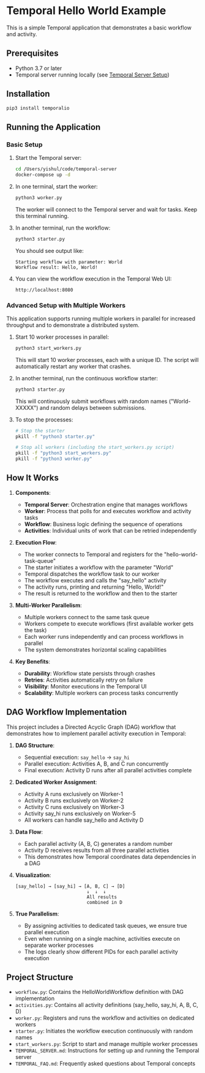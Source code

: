 # Temporal Hello World Example

This is a simple Temporal application that demonstrates a basic workflow and activity.

## Prerequisites

- Python 3.7 or later
- Temporal server running locally (see [Temporal Server Setup](TEMPORAL_SERVER.md))

## Installation

```bash
pip3 install temporalio
```

## Running the Application

### Basic Setup

1. Start the Temporal server:
   ```bash
   cd /Users/yishul/code/temporal-server
   docker-compose up -d
   ```

2. In one terminal, start the worker:
   ```bash
   python3 worker.py
   ```
   The worker will connect to the Temporal server and wait for tasks. Keep this terminal running.

3. In another terminal, run the workflow:
   ```bash
   python3 starter.py
   ```
   You should see output like:
   ```
   Starting workflow with parameter: World
   Workflow result: Hello, World!
   ```

4. You can view the workflow execution in the Temporal Web UI:
   ```
   http://localhost:8080
   ```

### Advanced Setup with Multiple Workers

This application supports running multiple workers in parallel for increased throughput and to demonstrate a distributed system.

1. Start 10 worker processes in parallel:
   ```bash
   python3 start_workers.py
   ```
   This will start 10 worker processes, each with a unique ID. The script will automatically restart any worker that crashes.

2. In another terminal, run the continuous workflow starter:
   ```bash
   python3 starter.py
   ```
   This will continuously submit workflows with random names ("World-XXXXX") and random delays between submissions.

3. To stop the processes:
   ```bash
   # Stop the starter
   pkill -f "python3 starter.py"

   # Stop all workers (including the start_workers.py script)
   pkill -f "python3 start_workers.py"
   pkill -f "python3 worker.py"
   ```

## How It Works

1. **Components**:
   - **Temporal Server**: Orchestration engine that manages workflows
   - **Worker**: Process that polls for and executes workflow and activity tasks
   - **Workflow**: Business logic defining the sequence of operations
   - **Activities**: Individual units of work that can be retried independently

2. **Execution Flow**:
   - The worker connects to Temporal and registers for the "hello-world-task-queue"
   - The starter initiates a workflow with the parameter "World"
   - Temporal dispatches the workflow task to our worker
   - The workflow executes and calls the "say_hello" activity
   - The activity runs, printing and returning "Hello, World!"
   - The result is returned to the workflow and then to the starter

3. **Multi-Worker Parallelism**:
   - Multiple workers connect to the same task queue
   - Workers compete to execute workflows (first available worker gets the task)
   - Each worker runs independently and can process workflows in parallel
   - The system demonstrates horizontal scaling capabilities

4. **Key Benefits**:
   - **Durability**: Workflow state persists through crashes
   - **Retries**: Activities automatically retry on failure
   - **Visibility**: Monitor executions in the Temporal UI
   - **Scalability**: Multiple workers can process tasks concurrently

## DAG Workflow Implementation

This project includes a Directed Acyclic Graph (DAG) workflow that demonstrates how to implement parallel activity execution in Temporal:

1. **DAG Structure**:
   - Sequential execution: `say_hello` → `say_hi`
   - Parallel execution: Activities A, B, and C run concurrently
   - Final execution: Activity D runs after all parallel activities complete

2. **Dedicated Worker Assignment**:
   - Activity A runs exclusively on Worker-1
   - Activity B runs exclusively on Worker-2
   - Activity C runs exclusively on Worker-3
   - Activity say_hi runs exclusively on Worker-5
   - All workers can handle say_hello and Activity D

3. **Data Flow**:
   - Each parallel activity (A, B, C) generates a random number
   - Activity D receives results from all three parallel activities
   - This demonstrates how Temporal coordinates data dependencies in a DAG

4. **Visualization**:
   ```
   [say_hello] → [say_hi] → [A, B, C] → [D]
                             ↓  ↓  ↓
                             All results
                             combined in D
   ```

5. **True Parallelism**:
   - By assigning activities to dedicated task queues, we ensure true parallel execution
   - Even when running on a single machine, activities execute on separate worker processes
   - The logs clearly show different PIDs for each parallel activity execution

## Project Structure

- `workflow.py`: Contains the HelloWorldWorkflow definition with DAG implementation
- `activities.py`: Contains all activity definitions (say_hello, say_hi, A, B, C, D)
- `worker.py`: Registers and runs the workflow and activities on dedicated workers
- `starter.py`: Initiates the workflow execution continuously with random names
- `start_workers.py`: Script to start and manage multiple worker processes
- `TEMPORAL_SERVER.md`: Instructions for setting up and running the Temporal server
- `TEMPORAL_FAQ.md`: Frequently asked questions about Temporal concepts
